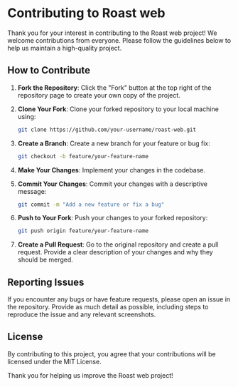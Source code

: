 # Contributing to Roast web

Thank you for your interest in contributing to the Roast web project! We welcome contributions from everyone. Please follow the guidelines below to help us maintain a high-quality project.

## How to Contribute

1. **Fork the Repository**: Click the "Fork" button at the top right of the repository page to create your own copy of the project.

2. **Clone Your Fork**: Clone your forked repository to your local machine using:

   ```bash
   git clone https://github.com/your-username/roast-web.git
   ```

3. **Create a Branch**: Create a new branch for your feature or bug fix:

   ```bash
   git checkout -b feature/your-feature-name
   ```

4. **Make Your Changes**: Implement your changes in the codebase.

5. **Commit Your Changes**: Commit your changes with a descriptive message:

   ```bash
   git commit -m "Add a new feature or fix a bug"
   ```

6. **Push to Your Fork**: Push your changes to your forked repository:

   ```bash
   git push origin feature/your-feature-name
   ```

7. **Create a Pull Request**: Go to the original repository and create a pull request. Provide a clear description of your changes and why they should be merged.

## Reporting Issues

If you encounter any bugs or have feature requests, please open an issue in the repository. Provide as much detail as possible, including steps to reproduce the issue and any relevant screenshots.

## License

By contributing to this project, you agree that your contributions will be licensed under the MIT License.

Thank you for helping us improve the Roast web project!
